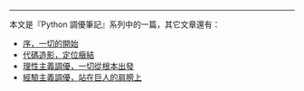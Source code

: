 
***

本文是『Python 調優筆記』系列中的一篇，其它文章還有：

- [序，一切的開始](http://conanchou.github.com/blog/python/optimization/serial/programming/2012/07/23/python-optimization-1/ "Python 調優筆記·序")
- [代碼造影，定位癥結](http://conanchou.github.com/blog/optimization/programming/python/serial/2012/07/25/python-optimization-2-profiling/ " Python 調優筆記·代碼造影")
- [理性主義調優，一切從根本出發](http://conanchou.github.com/blog/python/optimization/serial/programming/2012/08/26/python-optimization-3-disassembling/ "Python 調優筆記·理性主義調優")
- [經驗主義調優，站在巨人的肩膀上](http://conanchou.github.com/blog/python/optimization/serial/programming/2012/08/26/python-optimization-4-high-performance-python-general-coding-tips/ "Python 調優筆記·經驗主義調優")
